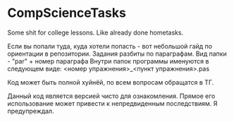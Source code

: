 # CompScienceTasks
Some shit for college lessons. Like already done hometasks.

Если вы попали туда, куда хотели попасть - вот небольшой гайд по ориентации в репозитории. 
Задания разбиты по параграфам. Вид папки - "par" + номер параграфа
Внутри папок программы именуются в следующем виде: <номер упражнения>_<пункт упражнения>.pas

Код может быть полной хуйнёй, по всем вопросам обращатся в ТГ.

Данный код является версией чисто для ознакомления. Прямое его использование может привести к непредвиденным последствиям. Я предупреждал.
